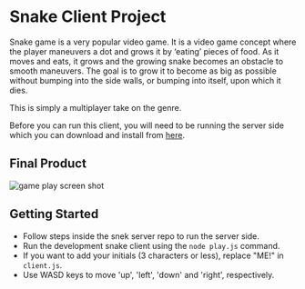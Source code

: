 # Snake Client Project

Snake game is a very popular video game. It is a video game concept where the player maneuvers a dot and grows it by ‘eating’ pieces of food. As it moves and eats, it grows and the growing snake becomes an obstacle to smooth maneuvers. The goal is to grow it to become as big as possible without bumping into the side walls, or bumping into itself, upon which it dies.

This is simply a multiplayer take on the genre.

Before you can run this client, you will need to be running the server side which you can download and install from [here](https://github.com/lighthouse-labs/snek-multiplayer). 

## Final Product

![game play screen shot](https://user-images.githubusercontent.com/89119218/142736537-1ff76afb-9441-4db5-837f-34e7ff928b6c.png)

## Getting Started

- Follow steps inside the snek server repo to run the server side.
- Run the development snake client using the `node play.js` command.
- If you want to add your initials (3 characters or less), replace "ME!" in `client.js`.
- Use WASD keys to move 'up', 'left', 'down' and 'right', respectively.